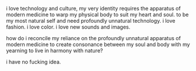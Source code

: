 i love technology and culture, my very identity requires the apparatus of modern medicine to warp my physical body to suit my heart and soul. to be my most natural self and need profoundly unnatural technology. i love fashion. i love color. i love new sounds and images. 

how do i reconcile my reliance on the profoundly unnatural apparatus of modern medicine to create consonance between my soul and body with my yearning to live in harmony with nature? 

i have no fucking idea.